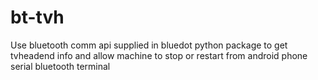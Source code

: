 # bt-tvh
Use bluetooth comm api supplied in bluedot python package to get tvheadend info and allow machine to stop or restart from android phone serial bluetooth terminal
